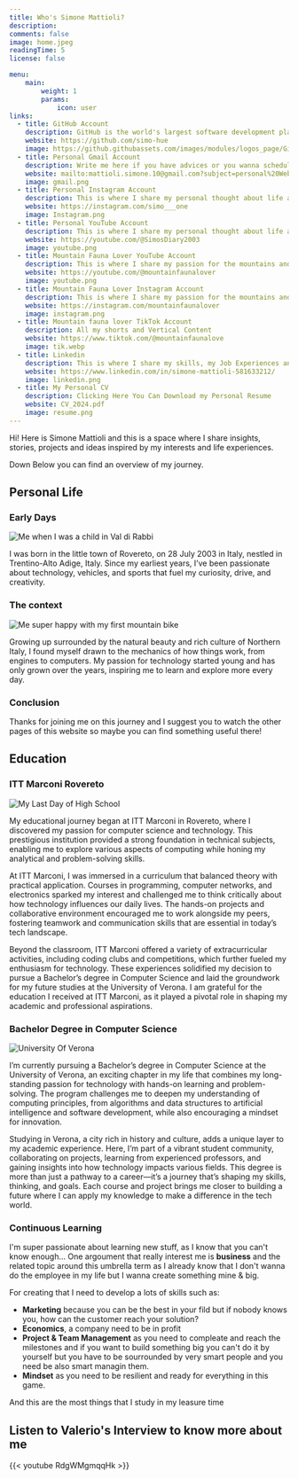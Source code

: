 ```yaml
---
title: Who's Simone Mattioli?
description: 
comments: false
image: home.jpeg
readingTime: 5
license: false

menu:
    main: 
        weight: 1
        params:
            icon: user
links:
  - title: GitHub Account
    description: GitHub is the world's largest software development platform, and here is my account.
    website: https://github.com/simo-hue
    image: https://github.githubassets.com/images/modules/logos_page/GitHub-Mark.png
  - title: Personal Gmail Account
    description: Write me here if you have advices or you wanna schedule a Performance Call
    website: mailto:mattioli.simone.10@gmail.com?subject=personal%20Website%3A%20
    image: gmail.png
  - title: Personal Instagram Account
    description: This is where I share my personal thought about life and some of my experiences.
    website: https://instagram.com/simo___one
    image: Instagram.png
  - title: Personal YouTube Account
    description: This is where I share my personal thought about life and the majority of my experiences, such as travels/Volounteering Activity and more...
    website: https://youtube.com/@SimosDiary2003
    image: youtube.png
  - title: Mountain Fauna Lover YouTube Account
    description: This is where I share my passion for the mountains and Wildlife, I mostly record wild animals in their habitat, cycling tours and so much more...
    website: https://youtube.com/@mountainfaunalover
    image: youtube.png
  - title: Mountain Fauna Lover Instagram Account
    description: This is where I share my passion for the mountains and Wildlife, I mostly record wild animals in their habitat, cycling tours and so much more...
    website: https://instagram.com/mountainfaunalover
    image: instagram.png
  - title: Mountain fauna lover TikTok Account
    description: All my shorts and Vertical Content
    website: https://www.tiktok.com/@mountainfaunalove
    image: tik.webp
  - title: Linkedin
    description: This is where I share my skills, my Job Experiences and CV
    website: https://www.linkedin.com/in/simone-mattioli-581633212/
    image: linkedin.png
  - title: My Personal CV
    description: Clicking Here You Can Download my Personal Resume
    website: CV_2024.pdf
    image: resume.png
---
```


Hi! Here is Simone Mattioli and this is a space where I share insights, stories, projects and ideas inspired by my interests and life experiences. 

Down Below you can find an overview of my journey.


## Personal Life

### Early Days
![Me when I was a child in Val di Rabbi](rabbi.jpg)

I was born in the little town of Rovereto, on 28 July 2003 in Italy, nestled in Trentino-Alto Adige, Italy. Since my earliest years, I’ve been passionate about technology, vehicles, and sports that fuel my curiosity, drive, and creativity.

### The context
![Me super happy with my first mountain bike](biking.JPG)

Growing up surrounded by the natural beauty and rich culture of Northern Italy, I found myself drawn to the mechanics of how things work, from engines to computers. My passion for technology started young and has only grown over the years, inspiring me to learn and explore more every day. 

### Conclusion

Thanks for joining me on this journey and I suggest you to watch the other pages of this website so maybe you can find something useful there!


## Education

### ITT Marconi Rovereto
![My Last Day of High School](marconi.JPG)

My educational journey began at ITT Marconi in Rovereto, where I discovered my passion for computer science and technology. This prestigious institution provided a strong foundation in technical subjects, enabling me to explore various aspects of computing while honing my analytical and problem-solving skills.

At ITT Marconi, I was immersed in a curriculum that balanced theory with practical application. Courses in programming, computer networks, and electronics sparked my interest and challenged me to think critically about how technology influences our daily lives. The hands-on projects and collaborative environment encouraged me to work alongside my peers, fostering teamwork and communication skills that are essential in today’s tech landscape.

Beyond the classroom, ITT Marconi offered a variety of extracurricular activities, including coding clubs and competitions, which further fueled my enthusiasm for technology. These experiences solidified my decision to pursue a Bachelor’s degree in Computer Science and laid the groundwork for my future studies at the University of Verona. I am grateful for the education I received at ITT Marconi, as it played a pivotal role in shaping my academic and professional aspirations.

### Bachelor Degree in Computer Science
![University Of Verona](verona.jpg)

I’m currently pursuing a Bachelor’s degree in Computer Science at the University of Verona, an exciting chapter in my life that combines my long-standing passion for technology with hands-on learning and problem-solving. The program challenges me to deepen my understanding of computing principles, from algorithms and data structures to artificial intelligence and software development, while also encouraging a mindset for innovation.

Studying in Verona, a city rich in history and culture, adds a unique layer to my academic experience. Here, I’m part of a vibrant student community, collaborating on projects, learning from experienced professors, and gaining insights into how technology impacts various fields. This degree is more than just a pathway to a career—it’s a journey that’s shaping my skills, thinking, and goals. Each course and project brings me closer to building a future where I can apply my knowledge to make a difference in the tech world.

### Continuous Learning

I'm super passionate about learning new stuff, as I know that you can't know enough...
One argoument that really interest me is **business** and the related topic around this umbrella term as I already know that I don't wanna do the employee in my life but I wanna create something mine & big.

For creating that I need to develop a lots of skills such as:
- **Marketing** because you can be the best in your fild but if nobody knows you, how can the customer reach your solution?
- **Economics**, a company need to be in profit
- **Project & Team Management** as you need to compleate and reach the milestones and if you want to build something big you can't do it by yourself but you have to be sourrounded by very smart people and you need be also smart managin them.
- **Mindset** as you need to be resilient and ready for everything in this game.

And this are the most things that I study in my leasure time

## Listen to Valerio's Interview to know more about me

{{< youtube RdgWMgmqqHk >}}